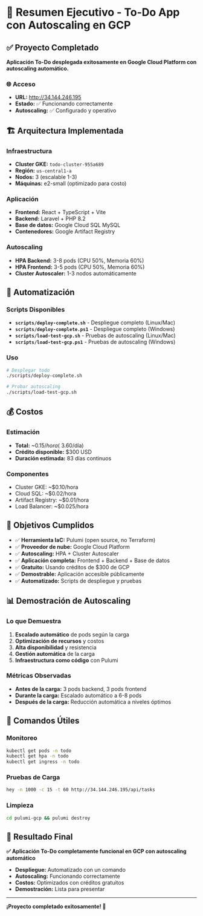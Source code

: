 # 🎯 Resumen Ejecutivo - To-Do App con Autoscaling en GCP

## ✅ Proyecto Completado

**Aplicación To-Do desplegada exitosamente en Google Cloud Platform con autoscaling automático.**

### 🌐 Acceso
- **URL:** http://34.144.246.195
- **Estado:** ✅ Funcionando correctamente
- **Autoscaling:** ✅ Configurado y operativo

## 🏗️ Arquitectura Implementada

### Infraestructura
- **Cluster GKE:** `todo-cluster-955a689`
- **Región:** `us-central1-a`
- **Nodos:** 3 (escalable 1-3)
- **Máquinas:** e2-small (optimizado para costo)

### Aplicación
- **Frontend:** React + TypeScript + Vite
- **Backend:** Laravel + PHP 8.2
- **Base de datos:** Google Cloud SQL MySQL
- **Contenedores:** Google Artifact Registry

### Autoscaling
- **HPA Backend:** 3-8 pods (CPU 50%, Memoria 60%)
- **HPA Frontend:** 3-5 pods (CPU 50%, Memoria 60%)
- **Cluster Autoscaler:** 1-3 nodos automáticamente

## 🚀 Automatización

### Scripts Disponibles
- **`scripts/deploy-complete.sh`** - Despliegue completo (Linux/Mac)
- **`scripts/deploy-complete.ps1`** - Despliegue completo (Windows)
- **`scripts/load-test-gcp.sh`** - Pruebas de autoscaling (Linux/Mac)
- **`scripts/load-test-gcp.ps1`** - Pruebas de autoscaling (Windows)

### Uso
```bash
# Desplegar todo
./scripts/deploy-complete.sh

# Probar autoscaling
./scripts/load-test-gcp.sh
```

## 💰 Costos

### Estimación
- **Total:** ~$0.15/hora (~$3.60/día)
- **Crédito disponible:** $300 USD
- **Duración estimada:** 83 días continuos

### Componentes
- Cluster GKE: ~$0.10/hora
- Cloud SQL: ~$0.02/hora
- Artifact Registry: ~$0.01/hora
- Load Balancer: ~$0.025/hora

## 🎯 Objetivos Cumplidos

- ✅ **Herramienta IaC:** Pulumi (open source, no Terraform)
- ✅ **Proveedor de nube:** Google Cloud Platform
- ✅ **Autoscaling:** HPA + Cluster Autoscaler
- ✅ **Aplicación completa:** Frontend + Backend + Base de datos
- ✅ **Gratuito:** Usando créditos de $300 de GCP
- ✅ **Demostrable:** Aplicación accesible públicamente
- ✅ **Automatizado:** Scripts de despliegue y pruebas

## 📊 Demostración de Autoscaling

### Lo que Demuestra
1. **Escalado automático** de pods según la carga
2. **Optimización de recursos** y costos
3. **Alta disponibilidad** y resistencia
4. **Gestión automática** de la carga
5. **Infraestructura como código** con Pulumi

### Métricas Observadas
- **Antes de la carga:** 3 pods backend, 3 pods frontend
- **Durante la carga:** Escalado automático a 6-8 pods
- **Después de la carga:** Reducción automática a niveles óptimos

## 🔧 Comandos Útiles

### Monitoreo
```bash
kubectl get pods -n todo
kubectl get hpa -n todo
kubectl get ingress -n todo
```

### Pruebas de Carga
```bash
hey -n 1000 -c 15 -t 60 http://34.144.246.195/api/tasks
```

### Limpieza
```bash
cd pulumi-gcp && pulumi destroy
```

## 🎉 Resultado Final

**✅ Aplicación To-Do completamente funcional en GCP con autoscaling automático**

- **Despliegue:** Automatizado con un comando
- **Autoscaling:** Funcionando correctamente
- **Costos:** Optimizados con créditos gratuitos
- **Demostración:** Lista para presentar

---

**¡Proyecto completado exitosamente! 🚀**